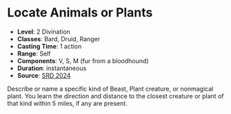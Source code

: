 # Locate Animals or Plants

- **Level**: 2 Divination
- **Classes**: Bard, Druid, Ranger
- **Casting Time**: 1 action
- **Range**: Self
- **Components**: V, S, M (fur from a bloodhound)
- **Duration**: instantaneous
- **Source**: [SRD 2024](../../../srds/SRD_2024.pdf)

Describe or name a specific kind of Beast, Plant creature, or nonmagical plant. You learn the direction and distance to the closest creature or plant of that kind within 5 miles, if any are present.

